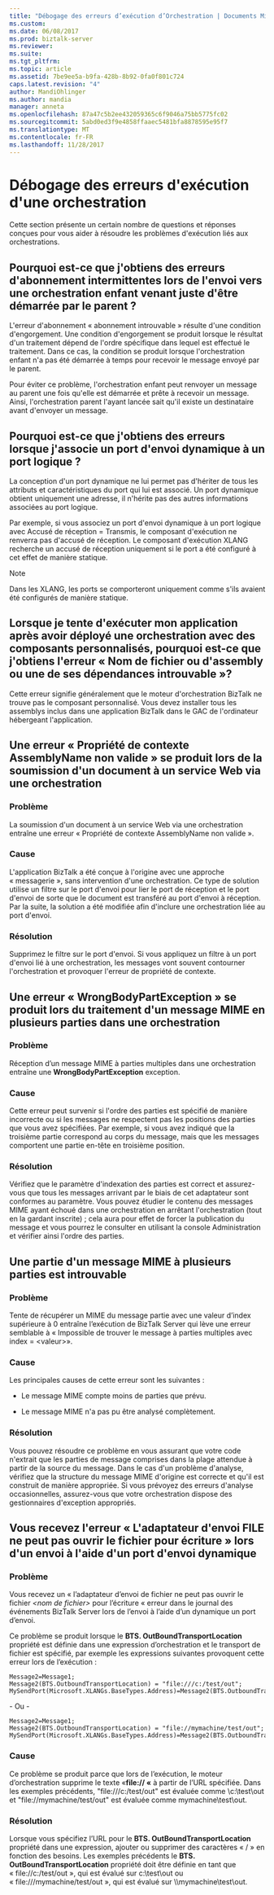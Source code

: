 ```yaml
---
title: "Débogage des erreurs d’exécution d’Orchestration | Documents Microsoft"
ms.custom: 
ms.date: 06/08/2017
ms.prod: biztalk-server
ms.reviewer: 
ms.suite: 
ms.tgt_pltfrm: 
ms.topic: article
ms.assetid: 7be9ee5a-b9fa-428b-8b92-0fa0f801c724
caps.latest.revision: "4"
author: MandiOhlinger
ms.author: mandia
manager: anneta
ms.openlocfilehash: 87a47c5b2ee432059365c6f9046a75bb5775fc02
ms.sourcegitcommit: 5abd0ed3f9e4858ffaaec5481bfa8878595e95f7
ms.translationtype: MT
ms.contentlocale: fr-FR
ms.lasthandoff: 11/28/2017
---
```

# <a name="debugging-orchestration-runtime-errors"></a>Débogage des erreurs d'exécution d'une orchestration
Cette section présente un certain nombre de questions et réponses conçues pour vous aider à résoudre les problèmes d'exécution liés aux orchestrations.  
  
## <a name="why-do-i-get-intermittent-subscription-errors-when-sending-to-a-child-orchestration-that-was-just-started-by-the-parent"></a>Pourquoi est-ce que j'obtiens des erreurs d'abonnement intermittentes lors de l'envoi vers une orchestration enfant venant juste d'être démarrée par le parent ?  
 L'erreur d'abonnement « abonnement introuvable » résulte d'une condition d'engorgement. Une condition d'engorgement se produit lorsque le résultat d'un traitement dépend de l'ordre spécifique dans lequel est effectué le traitement. Dans ce cas, la condition se produit lorsque l'orchestration enfant n'a pas été démarrée à temps pour recevoir le message envoyé par le parent.  
  
 Pour éviter ce problème, l'orchestration enfant peut renvoyer un message au parent une fois qu'elle est démarrée et prête à recevoir un message. Ainsi, l'orchestration parent l'ayant lancée sait qu'il existe un destinataire avant d'envoyer un message.  
  
## <a name="why-do-i-get-errors-when-i-attach-a-dynamic-send-port-to-a-logical-port"></a>Pourquoi est-ce que j'obtiens des erreurs lorsque j'associe un port d'envoi dynamique à un port logique ?  
 La conception d'un port dynamique ne lui permet pas d'hériter de tous les attributs et caractéristiques du port qui lui est associé. Un port dynamique obtient uniquement une adresse, il n'hérite pas des autres informations associées au port logique.  
  
 Par exemple, si vous associez un port d'envoi dynamique à un port logique avec Accusé de réception = Transmis, le composant d'exécution ne renverra pas d'accusé de réception. Le composant d'exécution XLANG recherche un accusé de réception uniquement si le port a été configuré à cet effet de manière statique.  
  
> [!NOTE]
>  Dans les XLANG, les ports se comporteront uniquement comme s'ils avaient été configurés de manière statique.  
  
## <a name="when-i-try-to-run-my-application-after-deploying-an-orchestration-with-custom-components-why-do-i-get-the-error-file-or-assembly-name-or-one-of-its-dependencies-not-found"></a>Lorsque je tente d'exécuter mon application après avoir déployé une orchestration avec des composants personnalisés, pourquoi est-ce que j'obtiens l'erreur « Nom de fichier ou d'assembly ou une de ses dépendances introuvable »?  
 Cette erreur signifie généralement que le moteur d'orchestration BizTalk  ne trouve pas le composant personnalisé. Vous devez installer tous les assemblys inclus dans une application BizTalk dans le GAC de l'ordinateur hébergeant l'application.  
  
## <a name="an-assemblyname-context-property-was-not-valid-error-occurs-when-submitting-a-document-to-a-web-service-via-an-orchestration"></a>Une erreur « Propriété de contexte AssemblyName non valide » se produit lors de la soumission d'un document à un service Web via une orchestration  
  
### <a name="problem"></a>Problème  
 La soumission d'un document à un service Web via une orchestration entraîne une erreur « Propriété de contexte AssemblyName non valide ».  
  
### <a name="cause"></a>Cause  
 L'application BizTalk a été conçue à l'origine avec une approche « messagerie », sans intervention d'une orchestration. Ce type de solution utilise un filtre sur le port d'envoi pour lier le port de réception et le port d'envoi de sorte que le document est transféré au port d'envoi à réception. Par la suite, la solution a été modifiée afin d'inclure une orchestration liée au port d'envoi.  
  
### <a name="resolution"></a>Résolution  
 Supprimez le filtre sur le port d'envoi. Si vous appliquez un filtre à un port d'envoi lié à une orchestration, les messages vont souvent contourner l'orchestration et provoquer l'erreur de propriété de contexte.  
  
## <a name="a-wrongbodypartexception-occurs-when-handling-a-multipart-mime-message-in-an-orchestration"></a>Une erreur « WrongBodyPartException » se produit lors du traitement d'un message MIME en plusieurs parties dans une orchestration  
  
### <a name="problem"></a>Problème  
 Réception d’un message MIME à parties multiples dans une orchestration entraîne une **WrongBodyPartException** exception.  
  
### <a name="cause"></a>Cause  
 Cette erreur peut survenir si l'ordre des parties est spécifié de manière incorrecte ou si les messages ne respectent pas les positions des parties que vous avez spécifiées. Par exemple, si vous avez indiqué que la troisième partie correspond au corps du message, mais que les messages comportent une partie en-tête en troisième position.  
  
### <a name="resolution"></a>Résolution  
 Vérifiez que le paramètre d'indexation des parties est correct et assurez-vous que tous les messages arrivant par le biais de cet adaptateur sont conformes au paramètre. Vous pouvez étudier le contenu des messages MIME ayant échoué dans une orchestration en arrêtant l'orchestration (tout en la gardant inscrite) ; cela aura pour effet de forcer la publication du message et vous pourrez le consulter en utilisant la console Administration et vérifier ainsi l'ordre des parties.  
  
## <a name="multipart-mime-message-part-cannot-be-found"></a>Une partie d'un message MIME à plusieurs parties est introuvable  
  
### <a name="problem"></a>Problème  
 Tente de récupérer un MIME du message partie avec une valeur d’index supérieure à 0 entraîne l’exécution de BizTalk Server qui lève une erreur semblable à « Impossible de trouver le message à parties multiples avec index = \<valeur\>».  
  
### <a name="cause"></a>Cause  
 Les principales causes de cette erreur sont les suivantes :  
  
-   Le message MIME compte moins de parties que prévu.  
  
-   Le message MIME n'a pas pu être analysé complètement.  
  
### <a name="resolution"></a>Résolution  
 Vous pouvez résoudre ce problème en vous assurant que votre code n'extrait que les parties de message comprises dans la plage attendue à partir de la source du message. Dans le cas d'un problème d'analyse, vérifiez que la structure du message MIME d'origine est correcte et qu'il est construit de manière appropriée. Si vous prévoyez des erreurs d'analyse occasionnelles, assurez-vous que votre orchestration dispose des gestionnaires d'exception appropriés.  
  
## <a name="you-receive-a-the-file-send-adapter-cannot-open-file-for-writing-error-when-sending-using-a-dynamic-send-port"></a>Vous recevez l'erreur « L'adaptateur d'envoi FILE ne peut pas ouvrir le fichier pour écriture » lors d'un envoi à l'aide d'un port d'envoi dynamique  
  
### <a name="problem"></a>Problème  
 Vous recevez un « l’adaptateur d’envoi de fichier ne peut pas ouvrir le fichier  *\<nom de fichier\>*  pour l’écriture « erreur dans le journal des événements BizTalk Server lors de l’envoi à l’aide d’un dynamique un port d’envoi.  
  
 Ce problème se produit lorsque le **BTS. OutBoundTransportLocation** propriété est définie dans une expression d’orchestration et le transport de fichier est spécifié, par exemple les expressions suivantes provoquent cette erreur lors de l’exécution :  
  
```  
Message2=Message1;  
Message2(BTS.OutboundTransportLocation) = "file:///c:/test/out";  
MySendPort(Microsoft.XLANGs.BaseTypes.Address)=Message2(BTS.OutboundTransportLocation);  
```  
  
 \- Ou -  
  
```  
Message2=Message1;  
Message2(BTS.OutboundTransportLocation) = "file://mymachine/test/out";  
MySendPort(Microsoft.XLANGs.BaseTypes.Address)=Message2(BTS.OutboundTransportLocation);  
```  
  
### <a name="cause"></a>Cause  
 Ce problème se produit parce que lors de l’exécution, le moteur d’orchestration supprime le texte «**file:// «** à partir de l’URL spécifiée. Dans les exemples précédents, "file:///c:/test/out" est évaluée comme \c:\test\out et "file://mymachine/test/out" est évaluée comme mymachine\test\out.  
  
### <a name="resolution"></a>Résolution  
 Lorsque vous spécifiez l’URL pour le **BTS. OutBoundTransportLocation** propriété dans une expression, ajouter ou supprimer des caractères « / » en fonction des besoins. Les exemples précédents le **BTS. OutBoundTransportLocation** propriété doit être définie en tant que « file://c:/test/out », qui est évalué sur c:\test\out ou « file:///mymachine/test/out », qui est évalué sur \\\mymachine\test\out.